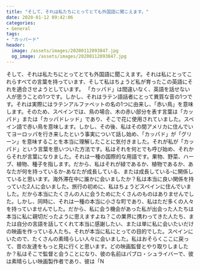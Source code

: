 ```yaml
---
title: "そして、それは私たちにとってとても外国語に聞こえます。"
date: 2020-01-12 09:42:06
categories:
- General
tags:
- "カッパード"
header:
  image: /assets/images/20200112093847.jpg
  og_image: /assets/images/20200112093847.jpg
---
```


そして、それは私たちにとってとても外国語に聞こえます。それは私にとってこれらすべての言葉を持っています、そして私はちょうど私が育ったこの英語にそれを適合させようとしています。 「カッパド」は間違いなく、英語を話せない人が思うことの1つです。しかし、それはラテン語話者にとって異質な音の1つです。それは実際にはラテンアルファベットの名の1つに由来し、「赤い鳥」を意味します。そのため、スペインでは、鳥の場合、木の赤い部分を表す言葉は「カッパド」または「カッパドレッド」であり、そこで花に使用されていました。スペイン語で赤い鳥を意味します。しかし、その後、私はその間アメリカに住んでいてヨーロッパを行き来したという事実について話し始め、「カッパド」が「グリーン」を意味することを本当に理解したことに気付きました。それが私が「カッパド」という言葉を思いついた方法です。私はそれを何とでも呼び始め、それからそれが言葉になりました。それは一種の国際的な用語です。果物、野菜、ハーブ、植物、種子を指します。だから、私はそれが緑であるか、植物であるか、あなたが何を持っているか-あなたが成長している、または成長している-に関係していると思います。海外滞在中に誰かに会いましたか？私は本当に良い関係を持っていた2人に会いました。旅行の初めに、私はちょうどスペインに住んでいました。だから本当にたくさんの人に会うためにたくさんのものはありませんでした。しかし、同時に、それは一種の本当に小さな町であり、私はただ多くの人々を持っていませんでした。だから、私に会う機会があった私が出会った人たちは本当に私に親切だったように思えますよね？この業界に携わってきた人たち、または自分の言語を話してくれて本当に感謝したい、または単に私に会いたいだけの映画を作っている人たち。それが本当に私にとっての目的でした。スペインにいたので、たくさんの素晴らしい人々に会いました。私はおそらくここに戻って、昔の友達をもっと見に行くと思います。どの映画監督とやり取りしましたか？私はそこで監督と会うことになり、彼の名前はパブロ・シュライバーで、彼は素晴らしい映画製作者であり、彼は「N
